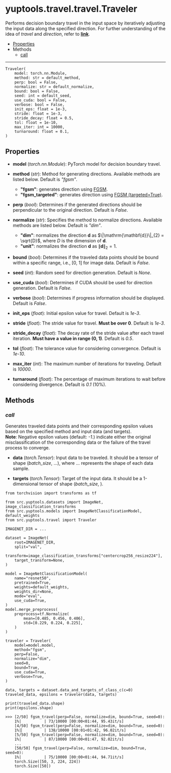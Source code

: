 # yuptools.travel.travel.Traveler

Performs decision boundary travel in the input space
by iteratively adjusting the input data along the specified direction.
For further understanding of the idea of *travel* and *direction*,
refer to [**link**](https://arxiv.org/abs/2210.05742).


- [Properties](#properties)
- Methods
  - [call](#call)


---


```
Traveler(
    model: torch.nn.Module,
    method: str = default_method,
    perp: bool = False,
    normalize: str = default_normalize,
    bound: bool = False,
    seed: int = default_seed,
    use_cuda: bool = False,
    verbose: bool = False,
    init_eps: float = 1e-3,
    stride: float = 1e-3,
    stride_decay: float = 0.5,
    tol: float = 1e-10,
    max_iter: int = 10000,
    turnaround: float = 0.1,
)
```

## Properties

- **model** (*torch.nn.Module*):
PyTorch model for decision boundary travel.

- **method** (*str*):
Method for generating directions.
Available methods are listed below.
Default is *"fgsm"*.

    - **"fgsm"**: generates direction using [FGSM](../attacks/FGSM.md).
    - **"fgsm_targeted"**: generates direction using [FGSM (targeted=True)](../attacks/FGSM.md).

- **perp** (*bool*):
Determines if the generated directions should be perpendicular to the original direction.
Default is *False*.

- **normalize** (*str*):
Specifies the method to normalize directions.
Available methods are listed below.
Default is *"dim"*.

    - **"dim"**: normalizes the direction $\mathrm{\mathbf{d}}$ as 
        $\|\mathrm{\mathbf{d}}\|_{2} = \sqrt{D}$,
        where $D$ is the dimension of $\mathrm{\mathbf{d}}$.
    - **"unit"**: normalizes the direction $\mathrm{\mathbf{d}}$ as 
        $\|\mathrm{\mathbf{d}}\|_{2} = 1$.

- **bound** (*bool*):
Determines if the traveled data points should be bound within a specific range,
i.e., [0, 1] for image data.
Default is *False*.

- **seed** (*int*):
Random seed for direction generation.
Default is *None*.

- **use_cuda** (*bool*):
Determines if CUDA should be used for direction generation.
Default is *False*.

- **verbose** (*bool*):
Determines if progress information should be displayed.
Default is *False*.

- **init_eps** (*float*):
Initial epsilon value for travel.
Default is *1e-3*.

- **stride** (*float*):
The stride value for travel.
**Must be over 0**.
Default is *1e-3*.

- **stride_decay** (*float*):
The decay rate of the stride value after each travel iteration.
**Must have a value in range (0, 1)**.
Default is *0.5*.

- **tol** (*float*):
The tolerance value for considering convergence.
Default is *1e-10*.

- **max_iter** (*int*):
The maximum number of iterations for traveling.
Default is *10000*.

- **turnaround** (*float*):
The percentage of maximum iterations to wait before considering divergence.
Default is *0.1* (10%).


## Methods


### *call*

Generates traveled data points and their corresponding epsilon values
based on the specified method and input data (and targets). \
**Note**: Negative epsilon values (default: *-1.*) indicate either
the original misclassification of the corresponding data
or the failure of the travel process to converge.

- **data** (*torch.Tensor*):
Input data to be traveled.
It should be a tensor of shape (*batch_size*, ...),
where ... represents the shape of each data sample.

- **targets** (*torch.Tensor*):
Target of the input data.
It should be a 1-dimensional tensor of shape (*batch_size*, ).

```
from torchvision import transforms as tf

from src.yuptools.datasets import ImageNet, image_classification_transforms
from src.yuptools.models import ImageNetClassificationModel, default_weights
from src.yuptools.travel import Traveler

IMAGENET_DIR = ...

dataset = ImageNet(
    root=IMAGENET_DIR,
    split="val",
    transform=image_classification_transforms["centercrop256_resize224"],
    target_transform=None,
)

model = ImageNetClassificationModel(
    name="resnet50",
    pretrained=True,
    weights=default_weights,
    weights_dir=None,
    mode="eval",
    use_cuda=True,
)
model.merge_preprocess(
    preprocess=tf.Normalize(
        mean=[0.485, 0.456, 0.406],
        std=[0.229, 0.224, 0.225],
    )
)

traveler = Traveler(
    model=model.model,
    method="fgsm",
    perp=False,
    normalize="dim",
    seed=0,
    bound=True,
    use_cuda=True,
    verbose=True,
)

data, targets = dataset.data_and_targets_of_class_c(c=0)
traveled_data, epsilons = traveler(data, targets)

print(traveled_data.shape)
print(epsilons.shape)

>>> [2/50] fgsm_travel(perp=False, normalize=dim, bound=True, seed=0):
    1%|          | 73/10000 [00:00<01:44, 95.43it/s]
    [4/50] fgsm_travel(perp=False, normalize=dim, bound=True, seed=0):
    1%|▏         | 138/10000 [00:01<01:42, 96.02it/s]
    [5/50] fgsm_travel(perp=False, normalize=dim, bound=True, seed=0):
    1%|          | 87/10000 [00:00<01:47, 92.02it/s]
    ...
    [50/50] fgsm_travel(perp=False, normalize=dim, bound=True, seed=0):
    1%|          | 75/10000 [00:00<01:44, 94.71it/s]
    torch.Size([50, 3, 224, 224])
    torch.Size([50])
```
